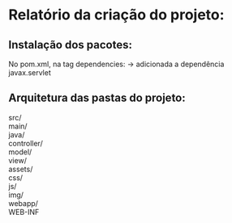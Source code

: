 # Relatório da criação do projeto:

## Instalação dos pacotes:
No pom.xml, na tag dependencies:
    -> adicionada a dependência javax.servlet

## Arquitetura das pastas do projeto:

src/ <br>
    main/ <br>
        java/ <br>
            controller/ <br>
            model/ <br>
    view/ <br>
        assets/ <br>
            css/ <br>
            js/ <br>
            img/ <br>
    webapp/<br>
        WEB-INF<br>